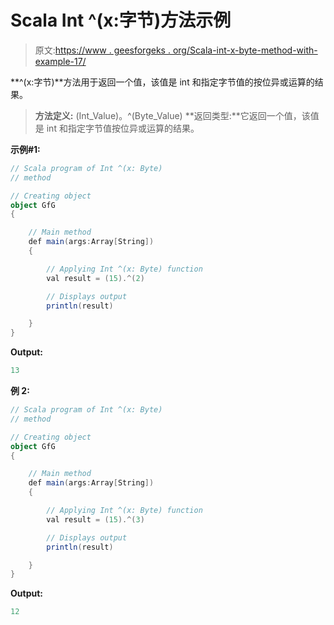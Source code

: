 # Scala Int ^(x:字节)方法示例

> 原文:[https://www . geesforgeks . org/Scala-int-x-byte-method-with-example-17/](https://www.geeksforgeeks.org/scala-int-x-byte-method-with-example-17/)

**^(x:字节)**方法用于返回一个值，该值是 int 和指定字节值的按位异或运算的结果。

> **方法定义:** (Int_Value)。^(Byte_Value)
> **返回类型:**它返回一个值，该值是 int 和指定字节值按位异或运算的结果。

**示例#1:**

```scala
// Scala program of Int ^(x: Byte)
// method

// Creating object
object GfG
{ 

    // Main method
    def main(args:Array[String])
    {

        // Applying Int ^(x: Byte) function
        val result = (15).^(2)

        // Displays output
        println(result)

    }
} 
```

**Output:**

```scala
13

```

**例 2:**

```scala
// Scala program of Int ^(x: Byte)
// method

// Creating object
object GfG
{ 

    // Main method
    def main(args:Array[String])
    {

        // Applying Int ^(x: Byte) function
        val result = (15).^(3)

        // Displays output
        println(result)

    }
} 
```

**Output:**

```scala
12

```